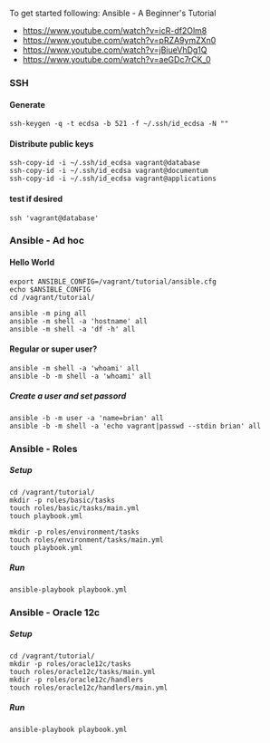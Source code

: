 
To get started following: Ansible - A Beginner's Tutorial

- https://www.youtube.com/watch?v=icR-df2Olm8
- https://www.youtube.com/watch?v=pRZA9ymZXn0
- https://www.youtube.com/watch?v=jBiueVhDg1Q
- https://www.youtube.com/watch?v=aeGDc7rCK_0

### SSH
#### Generate
    ssh-keygen -q -t ecdsa -b 521 -f ~/.ssh/id_ecdsa -N ""
    
#### Distribute public keys
    ssh-copy-id -i ~/.ssh/id_ecdsa vagrant@database
    ssh-copy-id -i ~/.ssh/id_ecdsa vagrant@documentum
    ssh-copy-id -i ~/.ssh/id_ecdsa vagrant@applications

#### test if desired
    ssh 'vagrant@database'
  
### Ansible - Ad hoc
#### Hello World

    export ANSIBLE_CONFIG=/vagrant/tutorial/ansible.cfg
    echo $ANSIBLE_CONFIG
    cd /vagrant/tutorial/

    ansible -m ping all
    ansible -m shell -a 'hostname' all
    ansible -m shell -a 'df -h' all

#### Regular or super user?

    ansible -m shell -a 'whoami' all
    ansible -b -m shell -a 'whoami' all

##### Create a user and set passord

    ansible -b -m user -a 'name=brian' all
    ansible -b -m shell -a 'echo vagrant|passwd --stdin brian' all
   
### Ansible - Roles
##### Setup

    cd /vagrant/tutorial/
    mkdir -p roles/basic/tasks
    touch roles/basic/tasks/main.yml
    touch playbook.yml

    mkdir -p roles/environment/tasks
    touch roles/environment/tasks/main.yml
    touch playbook.yml
    
##### Run
    ansible-playbook playbook.yml

### Ansible - Oracle 12c
##### Setup

    cd /vagrant/tutorial/
    mkdir -p roles/oracle12c/tasks
    touch roles/oracle12c/tasks/main.yml
    mkdir -p roles/oracle12c/handlers
    touch roles/oracle12c/handlers/main.yml
    
    
##### Run
    ansible-playbook playbook.yml
    